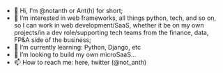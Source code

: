 - 👋 Hi, I’m @notanth or Ant(h) for short;
- 👀 I’m interested in web frameworks, all things python, tech, and so on, so I can work in web development/SaaS, whether it be on my own projects/in a dev role/supporting tech teams from the finance, data, FP&A side of the business; 
- 🌱 I’m currently learning: Python, Django, etc 
- 💞️ I’m looking to build my own microSaaS...
- 📫 How to reach me: here, twitter (@not_anth)

<!---
notanth/notanth is a ✨ special ✨ repository because its `README.md` (this file) appears on your GitHub profile.
You can click the Preview link to take a look at your changes.
--->
